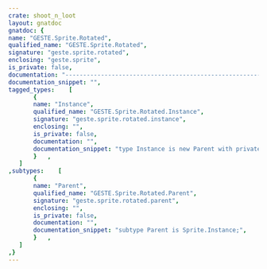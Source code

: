 ```yaml
---
crate: shoot_n_loot
layout: gnatdoc
gnatdoc: {
name: "GESTE.Sprite.Rotated",
qualified_name: "GESTE.Sprite.Rotated",
signature: "geste.sprite.rotated",
enclosing: "geste.sprite",
is_private: false,
documentation: "----------------------------------------------------------------------------\n                                                                          --\n                                   GESTE                                  --\n                                                                          --\n                    Copyright (C) 2018 Fabien Chouteau                    --\n                                                                          --\n                                                                          --\n  Redistribution and use in source and binary forms, with or without      --\n  modification, are permitted provided that the following conditions are  --\n  met:                                                                    --\n     1. Redistributions of source code must retain the above copyright    --\n        notice, this list of conditions and the following disclaimer.     --\n     2. Redistributions in binary form must reproduce the above copyright --\n        notice, this list of conditions and the following disclaimer in   --\n        the documentation and/or other materials provided with the        --\n        distribution.                                                     --\n     3. Neither the name of the copyright holder nor the names of its     --\n        contributors may be used to endorse or promote products derived   --\n        from this software without specific prior written permission.     --\n                                                                          --\n   THIS SOFTWARE IS PROVIDED BY THE COPYRIGHT HOLDERS AND CONTRIBUTORS    --\n   \"AS IS\" AND ANY EXPRESS OR IMPLIED WARRANTIES, INCLUDING, BUT NOT      --\n   LIMITED TO, THE IMPLIED WARRANTIES OF MERCHANTABILITY AND FITNESS FOR  --\n   A PARTICULAR PURPOSE ARE DISCLAIMED. IN NO EVENT SHALL THE COPYRIGHT   --\n   HOLDER OR CONTRIBUTORS BE LIABLE FOR ANY DIRECT, INDIRECT, INCIDENTAL, --\n   SPECIAL, EXEMPLARY, OR CONSEQUENTIAL DAMAGES (INCLUDING, BUT NOT       --\n   LIMITED TO, PROCUREMENT OF SUBSTITUTE GOODS OR SERVICES; LOSS OF USE,  --\n   DATA, OR PROFITS; OR BUSINESS INTERRUPTION) HOWEVER CAUSED AND ON ANY  --\n   THEORY OF LIABILITY, WHETHER IN CONTRACT, STRICT LIABILITY, OR TORT    --\n   (INCLUDING NEGLIGENCE OR OTHERWISE) ARISING IN ANY WAY OUT OF THE USE  --\n   OF THIS SOFTWARE, EVEN IF ADVISED OF THE POSSIBILITY OF SUCH DAMAGE.   --\n                                                                          --\n----------------------------------------------------------------------------",
documentation_snippet: "",
tagged_types:    [
       {
       name: "Instance",
       qualified_name: "GESTE.Sprite.Rotated.Instance",
       signature: "geste.sprite.rotated.instance",
       enclosing: "",
       is_private: false,
       documentation: "",
       documentation_snippet: "type Instance is new Parent with private;",
       }   ,
   ]
,subtypes:    [
       {
       name: "Parent",
       qualified_name: "GESTE.Sprite.Rotated.Parent",
       signature: "geste.sprite.rotated.parent",
       enclosing: "",
       is_private: false,
       documentation: "",
       documentation_snippet: "subtype Parent is Sprite.Instance;",
       }   ,
   ]
,}
---
```

